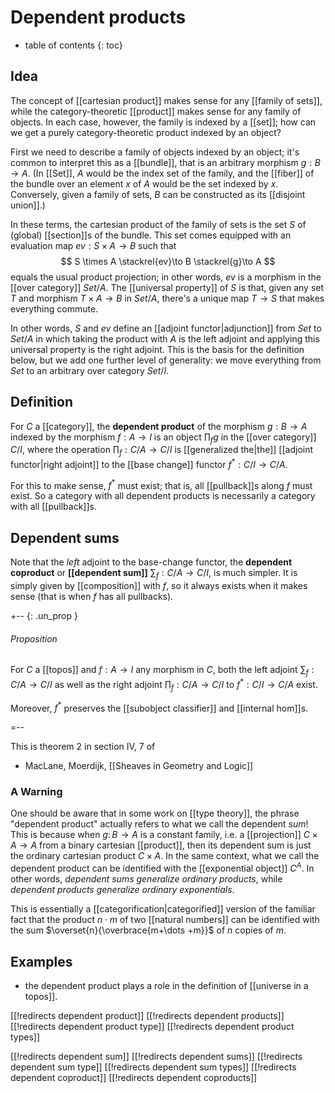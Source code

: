 # Dependent products
* table of contents
{: toc}


## Idea

The concept of [[cartesian product]] makes sense for any [[family of sets]], while the category-theoretic [[product]] makes sense for any family of objects.  In each case, however, the family is indexed by a [[set]]; how can we get a purely category-theoretic product indexed by an object?

First we need to describe a family of objects indexed by an object; it\'s common to interpret this as a [[bundle]], that is an arbitrary morphism $g: B \to A$.  (In [[Set]], $A$ would be the index set of the family, and the [[fiber]] of the bundle over an element $x$ of $A$ would be the set indexed by $x$.  Conversely, given a family of sets, $B$ can be constructed as its [[disjoint union]].)

In these terms, the cartesian product of the family of sets is the set $S$ of (global) [[section]]s of the bundle.  This set comes equipped with an evaluation map $ev: S \times A \to B$ such that
$$ S \times A \stackrel{ev}\to B \stackrel{g}\to A $$
equals the usual product projection; in other words, $ev$ is a morphism in the [[over category]] $Set/A$.  The [[universal property]] of $S$ is that, given any set $T$ and morphism $T \times A \to B$ in $Set/A$, there\'s a unique map $T \to S$ that makes everything commute.

In other words, $S$ and $ev$ define an [[adjoint functor|adjunction]] from $Set$ to $Set/A$ in which taking the product with $A$ is the left adjoint and applying this universal property is the right adjoint.  This is the basis for the definition below, but we add one further level of generality: we move everything from $Set$ to an arbitrary over category $Set/I$.


## Definition

For $C$ a [[category]], the **dependent product** of the morphism $g: B \to A$ indexed by the morphism $f: A \to I$ is an object $\prod_f g$ in the [[over category]] $C/I$, where the operation $\prod_f: C/A \to C/I$ is [[generalized the|the]] [[adjoint functor|right adjoint]] to the [[base change]] functor $f^*: C/I \to C/A$.

For this to make sense, $f^*$ must exist; that is, all [[pullback]]s along $f$ must exist.  So a category with all dependent products is necessarily a category with all [[pullback]]s.


## Dependent sums

Note that the *left* adjoint to the base-change functor, the __dependent coproduct__ or __[[dependent sum]]__ $\sum_f: C/A \to C/I$, is much simpler.  It is simply given by [[composition]] with $f$, so it always exists when it makes sense (that is when $f$ has all pullbacks).

+-- {: .un_prop }
###### Proposition

For $C$ a [[topos]] and $f : A \to I$ any morphism in $C$, both the left adjoint $\sum_f : C/A \to C/I$ as well as the right adjoint $\prod_f: C/A \to C/I$ to $f^*: C/I \to C/A$ exist. 

Moreover, $f^*$ preserves the  [[subobject classifier]] and [[internal hom]]s.

=--

This is theorem 2 in section IV, 7 of

* MacLane, Moerdijk, [[Sheaves in Geometry and Logic]]

### A Warning

One should be aware that in some work on [[type theory]], the phrase "dependent product" actually refers to what we call the dependent *sum*!  This is because when $g\colon B\to A$ is a constant family, i.e. a [[projection]] $C\times A \to A$ from a binary cartesian [[product]], then its dependent sum is just the ordinary cartesian product $C\times A$.  In the same context, what we call the dependent product can be identified with the [[exponential object]] $C^A$.  In other words, *dependent sums generalize ordinary products*, while *dependent products generalize ordinary exponentials*.

This is essentially a [[categorification|categorified]] version of the familiar fact that the product $n\cdot m$ of two [[natural numbers]] can be identified with the sum $\overset{n}{\overbrace{m+\dots +m}}$ of $n$ copies of $m$.


## Examples

* the dependent product plays a role in the definition of [[universe in a topos]].


[[!redirects dependent product]]
[[!redirects dependent products]]
[[!redirects dependent product type]]
[[!redirects dependent product types]]

[[!redirects dependent sum]]
[[!redirects dependent sums]]
[[!redirects dependent sum type]]
[[!redirects dependent sum types]]
[[!redirects dependent coproduct]]
[[!redirects dependent coproducts]]

